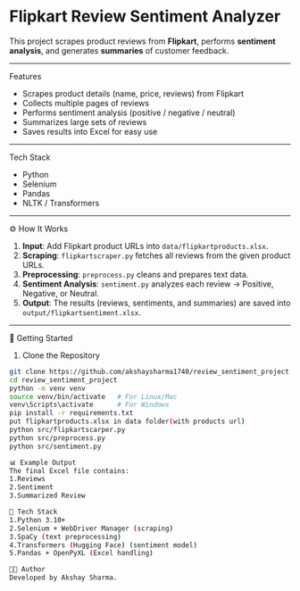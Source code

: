 # Flipkart Review Sentiment Analyzer

This project scrapes product reviews from **Flipkart**, performs **sentiment analysis**, and generates **summaries** of customer feedback.  

---

Features
- Scrapes product details (name, price, reviews) from Flipkart  
- Collects multiple pages of reviews  
- Performs sentiment analysis (positive / negative / neutral)  
- Summarizes large sets of reviews  
- Saves results into Excel for easy use  

---

Tech Stack
- Python  
- Selenium  
- Pandas  
- NLTK / Transformers  

---

 ⚙️ How It Works

1. **Input**: Add Flipkart product URLs into `data/flipkartproducts.xlsx`.  
2. **Scraping**: `flipkartscraper.py` fetches all reviews from the given product URLs.  
3. **Preprocessing**: `preprocess.py` cleans and prepares text data.  
4. **Sentiment Analysis**: `sentiment.py` analyzes each review → Positive, Negative, or Neutral.  
5. **Output**: The results (reviews, sentiments, and summaries) are saved into `output/flipkartsentiment.xlsx`.  

---

 🚀 Getting Started

 1. Clone the Repository
```bash
git clone https://github.com/akshaysharma1740/review_sentiment_project.git
cd review_sentiment_project
python -m venv venv
source venv/bin/activate   # For Linux/Mac
venv\Scripts\activate      # For Windows
pip install -r requirements.txt
put flipkartproducts.xlsx in data folder(with products url)
python src/flipkartscarper.py
python src/preprocess.py
python src/sentiment.py

📊 Example Output
The final Excel file contains:
1.Reviews
2.Sentiment
3.Summarized Review

📌 Tech Stack
1.Python 3.10+
2.Selenium + WebDriver Manager (scraping)
3.SpaCy (text preprocessing)
4.Transformers (Hugging Face) (sentiment model)
5.Pandas + OpenPyXL (Excel handling)

👨‍💻 Author
Developed by Akshay Sharma.